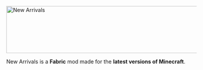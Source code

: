 <p><img src="https://i.imgur.com/1x8oJm7.png" alt="New Arrivals" width="1903" height="126" /></p>
<p>New Arrivals is a&nbsp;<strong>Fabric</strong> mod made for the&nbsp;<strong>latest versions of Minecraft</strong>.</p>
